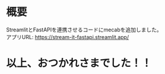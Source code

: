 # 概要
StreamlitとFastAPIを連携させるコードにmecabを追加しました。<br>
アプリURL: https://stream-it-fastapi.streamlit.app/



# 以上、おつかれさまでした！！